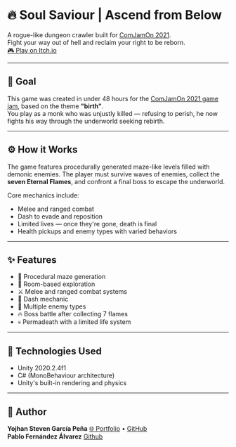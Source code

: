 # 🔥 Soul Saviour | Ascend from Below

A rogue-like dungeon crawler built for [ComJamOn 2021](https://itch.io/jam/jamon2021).  
Fight your way out of hell and reclaim your right to be reborn.  
[🎮 Play on Itch.io](https://pablofernandez.itch.io/soul-saviour) <!-- Replace with direct link if available -->

---

## 🎯 Goal

This game was created in under 48 hours for the [ComJamOn 2021 game jam](https://itch.io/jam/jamon2021), based on the theme **"birth"**.  
You play as a monk who was unjustly killed — refusing to perish, he now fights his way through the underworld seeking rebirth.

---

## ⚙️ How it Works

The game features procedurally generated maze-like levels filled with demonic enemies. The player must survive waves of enemies, collect the **seven Eternal Flames**, and confront a final boss to escape the underworld.

Core mechanics include:
- Melee and ranged combat
- Dash to evade and reposition
- Limited lives — once they're gone, death is final
- Health pickups and enemy types with varied behaviors

---

## ✨ Features

- 🔄 Procedural maze generation
- 🧱 Room-based exploration
- ⚔️ Melee and ranged combat systems
- 💨 Dash mechanic
- 👹 Multiple enemy types
- 🔥 Boss battle after collecting 7 flames
- 💀 Permadeath with a limited life system

---

## 🧰 Technologies Used

- Unity 2020.2.4f1
- C# (MonoBehaviour architecture)
- Unity's built-in rendering and physics

---

## 👤 Author
**Yojhan Steven García Peña**
[🌐 Portfolio](https://sryojhan.github.io/) • [GitHub](https://github.com/sryojhan)  
**Pablo Fernández Álvarez**
[Github](https://github.com/PabloFernandezAl01)

